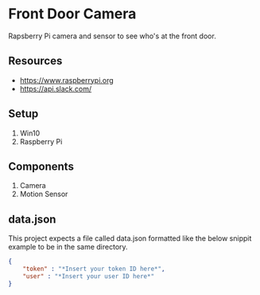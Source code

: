 # Front Door Camera
Rapsberry Pi camera and sensor to see who's at the front door.

## Resources 
- https://www.raspberrypi.org
- https://api.slack.com/

## Setup
1. Win10 
2. Raspberry Pi

## Components
1. Camera 
2. Motion Sensor

## data.json
This project expects a file called data.json formatted like the below snippit example to be in the same directory.
```json
{
    "token" : "*Insert your token ID here*",
    "user" : "*Insert your user ID here*"
}
```